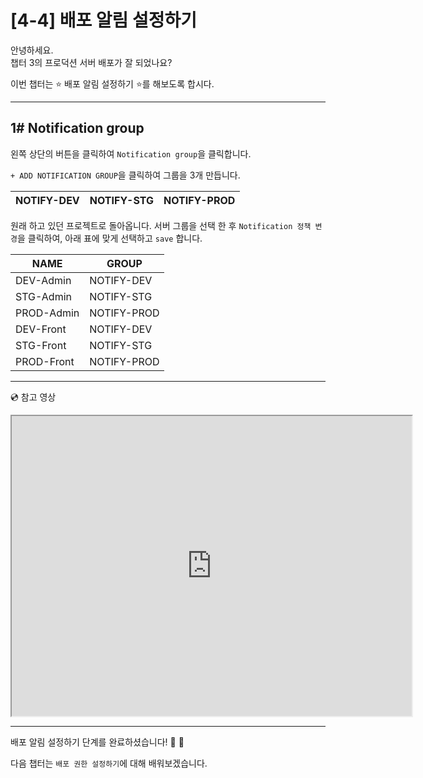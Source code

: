# [4-4] 배포 알림 설정하기

안녕하세요.             
챕터 3의 프로덕션 서버 배포가 잘 되었나요?

이번 챕터는 :star: 배포 알림 설정하기 :star:를 해보도록 합시다.

---

## 1# Notification group

왼쪽 상단의 버튼을 클릭하여 `Notification group`을 클릭합니다.

`+ ADD NOTIFICATION GROUP`을 클릭하여 그룹을 3개 만듭니다.

NOTIFY-DEV | NOTIFY-STG | NOTIFY-PROD
--- | --- | ---


원래 하고 있던 프로젝트로 돌아옵니다.
서버 그룹을 선택 한 후 `Notification 정책 변경`을 클릭하여, 아래 표에 맞게 선택하고 `save` 합니다.

NAME | GROUP
--- | ---
DEV-Admin | NOTIFY-DEV
STG-Admin | NOTIFY-STG
PROD-Admin | NOTIFY-PROD
DEV-Front | NOTIFY-DEV
STG-Front | NOTIFY-STG
PROD-Front | NOTIFY-PROD

---
:cd: 참고 영상

<iframe src="https://drive.google.com/file/d/16yfqZ_12aXIultN7n8str9yCKCY7Fhcm/preview" width="640" height="480"></iframe>

---

배포 알림 설정하기 단계를 완료하셨습니다! :clap: :clap:

다음 챕터는 `배포 권한 설정하기`에 대해 배워보겠습니다.
